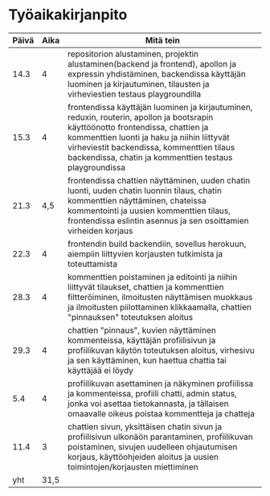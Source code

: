 # Työaikakirjanpito  

| Päivä        | Aika          | Mitä tein  |
| ------------- | ------------- | ------|
| 14.3      | 4 | repositorion alustaminen, projektin alustaminen(backend ja frontend), apollon ja expressin yhdistäminen, backendissa käyttäjän luominen ja kirjautuminen, tilausten ja virheviestien testaus playgroundilla |
| 15.3 |    4   | frontendissa käyttäjän luominen ja kirjautuminen, reduxin, routerin, apollon ja bootsrapin käyttöönotto frontendissa, chattien ja kommenttien luonti ja haku ja niihin liittyvät virheviestit backendissa, kommenttien tilaus  backendissa, chatin ja kommenttien testaus playgroundissa    |
| 21.3 |    4,5   | frontendissa chattien näyttäminen, uuden chatin luonti, uuden chatin luonnin tilaus, chatin kommenttien näyttäminen, chateissa kommentointi ja uusien kommenttien tilaus, frontendissa eslintin asennus ja sen osoittamien virheiden korjaus    |
| 22.3 |   4    | frontendin build backendiin, sovellus herokuun, aiempiin liittyvien korjausten tutkimista ja toteuttamista    |
| 28.3 |    4   |  kommenttien poistaminen ja editointi ja niihin liittyvät tilaukset, chattien ja kommenttien filtteröiminen, ilmoitusten näyttämisen muokkaus ja ilmoitusten piilottaminen klikkaamalla, chattien "pinnauksen" toteutuksen aloitus    |  
| 29.3 |    4   |  chattien "pinnaus", kuvien näyttäminen kommenteissa, käyttäjän profiilisivun ja profiilikuvan käytön toteutuksen aloitus, virhesivu ja sen käyttäminen, kun haettua chattia tai käyttäjää ei löydy   |
| 5.4 |    4   |  profiilikuvan asettaminen ja näkyminen profiilissa ja kommenteissa, profiili chatti, admin status, jonka voi asettaa tietokannasta, ja tällaisen omaavalle oikeus poistaa kommentteja ja chatteja   |
| 11.4 |    3   |  chattien sivun, yksittäisen chatin sivun ja profiilisivun ulkonäön parantaminen, profiilikuvan poistaminen, sivujen uudelleen ohjautumisen korjaus, käyttöohjeiden aloitus ja uusien toimintojen/korjausten miettiminen   |
| yht |    31,5   |     |

